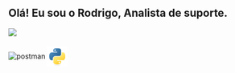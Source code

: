 
<!---
- 👋 Hi, I’m @rodrigomourapintodsl
- 👀 I’m interested in ...
- 🌱 I’m currently learning ...
- 💞️ I’m looking to collaborate on ...
- 📫 How to reach me ...
- 😄 Pronouns: ...
- ⚡ Fun fact: ...

rodrigomourapintodsl/rodrigomourapintodsl is a ✨ special ✨ repository because its `README.md` (this file) appears on your GitHub profile.
You can click the Preview link to take a look at your changes.
--->
<div>
  <h2>Olá! Eu sou o Rodrigo, Analista de suporte.</h2>
<!---
<svg class="octicon octicon-link" viewBox="0 0 16 16" version="1.1" width="16" height="16" aria-hidden="true"><path d="m7.775 3.275 1.25-1.25a3.5 3.5 0 1 1 4.95 4.95l-2.5 2.5a3.5 3.5 0 0 1-4.95 0 .751.751 0 0 1 .018-1.042.751.751 0 0 1 1.042-.018 1.998 1.998 0 0 0 2.83 0l2.5-2.5a2.002 2.002 0 0 0-2.83-2.83l-1.25 1.25a.751.751 0 0 1-1.042-.018.751.751 0 0 1-.018-1.042Zm-4.69 9.64a1.998 1.998 0 0 0 2.83 0l1.25-1.25a.751.751 0 0 1 1.042.018.751.751 0 0 1 .018 1.042l-1.25 1.25a3.5 3.5 0 1 1-4.95-4.95l2.5-2.5a3.5 3.5 0 0 1 4.95 0 .751.751 0 0 1-.018 1.042.751.751 0 0 1-1.042.018 1.998 1.998 0 0 0-2.83 0l-2.5 2.5a1.998 1.998 0 0 0 0 2.83Z"></path></svg></a></div>
---> 
 <img src="https://capsule-render.vercel.app/api?type=waving&amp;color=gradient&amp;height=60&amp;section=footer" style="max-width: 100%;">

<div align="center" dir="auto">
  <a href="https://github.com/rodrigomourapintodsl/">
    <!---
  <img height="150em" src="https://camo.githubusercontent.com/13c5d0bd4d9cc140db710a3df095d8059bb1d562ff8554edadb627a28e4299ae/68747470733a2f2f6769746875622d726561646d652d73746174732e76657263656c2e6170702f6170693f757365726e616d653d417272756461656d6572736f6e30362673686f775f69636f6e733d74727565267468656d653d6461726b26696e636c7564655f616c6c5f636f6d6d6974733d7472756526636f756e745f707269766174653d74727565" data-canonical-src="https://github-readme-stats.vercel.app/api?username=Arrudaemerson06&amp;show_icons=true&amp;theme=dark&amp;include_all_commits=true&amp;count_private=true" style="max-width: 100%;">
  <img height="150em" src="https://camo.githubusercontent.com/8b1e7941ca8f027e2ab4321d6a8ecaf4457cf70c87fdeebf0f856fc3d8d7f862/68747470733a2f2f6769746875622d726561646d652d73746174732e76657263656c2e6170702f6170692f746f702d6c616e67732f3f757365726e616d653d417272756461656d6572736f6e3036266c61796f75743d636f6d70616374266c616e67735f636f756e743d37267468656d653d6461726b" data-canonical-src="https://github-readme-stats.vercel.app/api/top-langs/?username=Arrudaemerson06&amp;layout=compact&amp;langs_count=7&amp;theme=dark" style="max-width: 100%;">
--->
</a></div>
<div dir="auto"><br>
<img align="center" alt="postman" width="40" height="40" src="https://www.vectorlogo.zone/logos/getpostman/getpostman-icon.svg" style="max-width: 100%;">
<img align="center" height="40" width="40" src="https://raw.githubusercontent.com/devicons/devicon/master/icons/python/python-original.svg" style="max-width: 100%;"></a>
<div dir="auto">
<br>
    <!---
  <a href="mailto:r.m.p@msn.com"><img src="https://camo.githubusercontent.com/e5cfad4cbb1e023463333923b069b81749d94e8ff5722f851c7bb01d65bb0e95/68747470733a2f2f696d672e736869656c64732e696f2f62616467652f476d61696c2d4431343833363f7374796c653d666f722d7468652d6261646765266c6f676f3d676d61696c266c6f676f436f6c6f723d7768697465" data-canonical-src="https://img.shields.io/badge/Gmail-D14836?style=for-the-badge&amp;logo=gmail&amp;logoColor=white" style="max-width: 100%;"></a>
  <a href="https://www.linkedin.com/in/emerson-de-arruda-58a2bb212/" rel="nofollow"><img src="https://camo.githubusercontent.com/7fee771b415a6f144501304c2c4074aa62a0dd96ddc0f8c0aafd95ac0af584c1/68747470733a2f2f696d672e736869656c64732e696f2f62616467652f2d4c696e6b6564496e2d2532333030373742353f7374796c653d666f722d7468652d6261646765266c6f676f3d6c696e6b6564696e266c6f676f436f6c6f723d7768697465" data-canonical-src="https://img.shields.io/badge/-LinkedIn-%230077B5?style=for-the-badge&amp;logo=linkedin&amp;logoColor=white" style="max-width: 100%;"></a> 
--->
</div>
